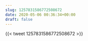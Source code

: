 ```yaml
---
slug: 1257831586772508672
date: 2020-05-06 00:36:34+00:00
draft: false
---
```


{{< tweet 1257831586772508672 >}}

